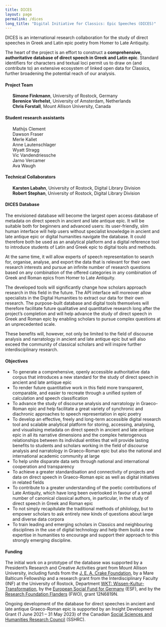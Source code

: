 ```yaml
---
title: DICES
layout: page
permalink: /dices
long_title: "Digital Initiative for Classics: Epic Speeches (DICES)"
---
```


DICES is an international research collaboration for the study of direct speeches in Greek and Latin epic poetry from Homer to Late Antiquity.

The heart of the project is an effort to construct a <strong>comprehensive, authoritative database of direct speech in Greek and Latin epic</strong>. Standard identifiers for characters and textual loci permit us to draw on (and contribute to) an extensive ecosystem of linked open data for Classics, further broadening the potential reach of our analysis.

<h4>Project Team</h4>

<ul style="list-style-type: none">
  <li><strong>Simone Finkmann</strong>, University of Rostock, Germany</li>
  <li><strong>Berenice Verhelst</strong>, University of Amsterdam, Netherlands</li>
  <li><strong>Chris Forstall</strong>, Mount Allison University, Canada</li>
</ul>

<h4>Student research assistants</h4>

<ul style="list-style-type: none">
  <li>Mathijs Clement</li>
  <li>Dawson Fraser</li>
  <li>Merle Kallet</li>
  <li>Anne Lautenschlager</li>
  <li>Wyatt Stragg</li>
  <li>Vic Vandendriessche</li>
  <li>Jarno Vercamer</li>
  <li>Ava Waugh</li>
</ul>

<h4>Technical Collaborators</h4>

<ul style="list-style-type: none">
  <li><strong>Karsten Labahn</strong>, University of Rostock, Digital Library Division</li>
  <li><strong>Robert Stephan</strong>, University of Rostock, Digital Library Division</li>
</ul>


<h4 id="database">DICES Database</h4>

The envisioned database will become the largest open access database of metadata on direct speech in ancient and late antique epic. It will be suitable both for beginners and advanced users: its user-friendly, slim human interface will help users without specialist knowledge in ancient and late antique epic or digital humanities navigate the database. It could therefore both be used as an analytical platform and a digital reference tool to introduce students of Latin and Greek epic to digital tools and methods.
  
At the same time, it will allow experts of speech representation to search for, organise, analyse, and export the data that is relevant for their own research interests and pursue an infinite number of research questions based on any combination of the offered categories in any combination of Greek and Roman epics from Homer to Late Antiquity.
  
The developed tools will significantly change how scholars approach research in this field in the future. The API interface will moreover allow specialists in the Digital Humanities to extract our data for their own research. The purpose-built database and digital tools themselves will therefore facilitate future qualitative and quantitative research long after the project’s completion and will help advance the study of direct speech in Greek and Roman epic by enabling scholars to pursue complex questions at an unprecedented scale.

These benefits will, however, not only be limited to the field of discourse analysis and narratology in ancient and late antique epic but will also exceed the community of classical scholars and will inspire further interdisciplinary research.

<h4>Objectives</h4>

<ul>
  <li>To generate a comprehensive, openly accessible authoritative data corpus that introduces a new standard for the study of direct speech in ancient and late antique epic</li>
  <li>To render future quantitative work in this field more transparent, comparable, and easier to recreate through a unified system of calculation and speech classification</li>
  <li>To advance the study of discourse analysis and narratology in Graeco-Roman epic and help facilitate a great variety of synchronic and diachronic approaches to speech representation in epic poetry</li>
  <li>To develop an effective, freely and long-term accessible digital research tool and scalable analytical platform for storing, accessing, analysing, and visualising metadata on direct speech in ancient and late antique epic in all its narrative dimensions and the complex heterogenous relationships between its individual entities that will provide lasting benefits to students and scholars working in the field of discourse analysis and narratology in Graeco-Roman epic but also the national and international academic community at large</li>
  <li>To help unite disparate data sets through national and international cooperation and transparency</li>
  <li>To achieve a greater standardisation and connectivity of projects and data on direct speech in Graeco-Roman epic as well as digital initiatives in related fields</li>
  <li>To contribute to a greater understanding of the poetic contributions of Late Antiquity, which have long been overlooked in favour of a small number of canonical classical authors, in particular, in the study of direct speech in Greek and Roman epic</li>
  <li>To not simply recapitulate the traditional methods of philology, but to empower scholars to ask entirely new kinds of questions about large and diverse data corpora</li>
  <li>To train leading and emerging scholars in Classics and neighbouring disciplines in the use of digital technology and help them build a new expertise in humanities to encourage and support their approach to this strongly emerging discipline.</li>
</ul>

<h4>Funding</h4>

The initial work on a prototype of the database was supported by a President’s Research and Creative Activities grant from Mount Allison University, including funds from the [J. E. A. Crake Foundation](http://jeacrakefoundation.org/), by a Mare Balticum Fellowship and a research grant from the Interdisciplinary Faculty (INF) at the University of Rostock, Department [WKT: Wissen-Kultur-Transformation](https://www.inf.uni-rostock.de/wkt/), by the [European Social Fund for Germany](https://www.esf.de/portal/EN/Home/home.html) (ESF), and by the [Research Foundation Flanders](https://www.fwo.be/en/) (FWO), grant 12N6819N.
 
Ongoing development of the database for direct speeches in ancient and late antique Graeco-Roman epic is supported by an Insight Development Grant (1 June 2021 – 31 May 2023) of the Canadian [Social Sciences and Humanities Research Council](https://www.sshrc-crsh.gc.ca/) (SSHRC).
